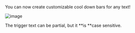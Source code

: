 You can now create customizable cool down bars for any text!

![image](https://user-images.githubusercontent.com/3859393/226915458-7dbe765c-897f-4132-a4c7-4ef99f91f886.png)

The trigger text can be partial, but it **is **case sensitive.